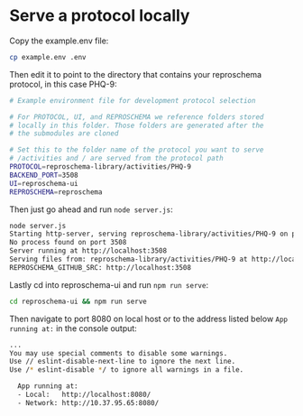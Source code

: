 # Serve a protocol locally

Copy the example.env file:

```bash
cp example.env .env
```

Then edit it to point to the directory that contains your reproschema protocol, in this case PHQ-9:

```bash
# Example environment file for development protocol selection

# For PROTOCOL, UI, and REPROSCHEMA we reference folders stored
# locally in this folder. Those folders are generated after the 
# the submodules are cloned

# Set this to the folder name of the protocol you want to serve
# /activities and / are served from the protocol path
PROTOCOL=reproschema-library/activities/PHQ-9
BACKEND_PORT=3508
UI=reproschema-ui
REPROSCHEMA=reproschema
```

Then just go ahead and run `node server.js`:

```bash
node server.js
Starting http-server, serving reproschema-library/activities/PHQ-9 on port 3508
No process found on port 3508
Server running at http://localhost:3508
Serving files from: reproschema-library/activities/PHQ-9 at http://localhost:3508
REPROSCHEMA_GITHUB_SRC: http://localhost:3508
```

Lastly cd into reproschema-ui and run `npm run serve`:

```bash
cd reproschema-ui && npm run serve
```

Then navigate to port 8080 on local host or to the address listed below `App running at:` in the console output:

```bash
...
You may use special comments to disable some warnings.
Use // eslint-disable-next-line to ignore the next line.
Use /* eslint-disable */ to ignore all warnings in a file.

  App running at:
  - Local:   http://localhost:8080/ 
  - Network: http://10.37.95.65:8080/
```
